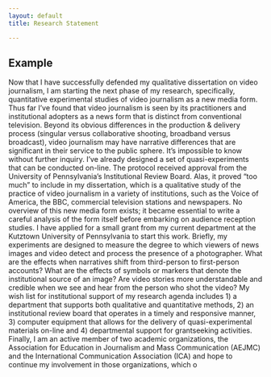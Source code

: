 ```yaml
---
layout: default
title: Research Statement

---
```



## Example
Now that I have successfully defended my qualitative dissertation on video journalism, I
am starting the next phase of my research, specifically, quantitative experimental studies
of video journalism as a new media form. Thus far I’ve found that video journalism is
seen by its practitioners and institutional adopters as a news form that is distinct from
conventional television. Beyond its obvious differences in the production & delivery
process (singular versus collaborative shooting, broadband versus broadcast), video
journalism may have narrative differences that are significant in their service to the
public sphere. It’s impossible to know without further inquiry.
I’ve already designed a set of quasi-experiments that can be conducted on-line. The
protocol received approval from the University of Pennsylvania’s Institutional Review
Board. Alas, it proved “too much” to include in my dissertation, which is a qualitative
study of the practice of video journalism in a variety of institutions, such as the Voice of
America, the BBC, commercial television stations and newspapers. No overview of this
new media form exists; it became essential to write a careful analysis of the form itself
before embarking on audience reception studies. I have applied for a small grant from my
current department at the Kutztown University of Pennsylvania to start this work.
Briefly, my experiments are designed to measure the degree to which viewers of news
images and video detect and process the presence of a photographer. What are the effects
when narratives shift from third-person to first-person accounts? What are the effects of
symbols or markers that denote the institutional source of an image? Are video stories
more understandable and credible when we see and hear from the person who shot the
video?
My wish list for institutional support of my research agenda includes 1) a department that
supports both qualitative and quantitative methods, 2) an institutional review board that
operates in a timely and responsive manner, 3) computer equipment that allows for the
delivery of quasi-experimental materials on-line and 4) departmental support for grantseeking
activities.
Finally, I am an active member of two academic organizations, the Association for
Education in Journalism and Mass Communication (AEJMC) and the International
Communication Association (ICA) and hope to continue my involvement in those
organizations, which o